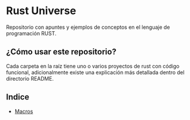 # Rust Universe

Repositorio con apuntes y ejemplos de conceptos en el lenguaje de programación RUST.

## ¿Cómo usar este repositorio?
Cada carpeta en la raíz tiene uno o varios proyectos de rust con código funcional, adicionalmente existe una explicación más detallada dentro del directorio README.

## Indice
- [Macros](./README/macros/)
